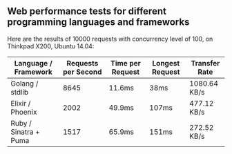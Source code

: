 ## Web performance tests for different programming languages and frameworks

Here are the results of 10000 requests with concurrency level of 100, on Thinkpad X200, Ubuntu 14.04:

Language / Framework   |  Requests per Second  |  Time per Request  |  Longest Request  |  Transfer Rate  |
-----------------------|-----------------------|--------------------|-------------------|-----------------|
Golang / stdlib        |  8645                 |  11.6ms            |   38ms            |   1080.64 KB/s  |
Elixir / Phoenix       |  2002                 |  49.9ms            |  107ms            |    477.12 KB/s  |
Ruby / Sinatra + Puma  |  1517                 |  65.9ms            |  151ms            |    272.52 KB/s  |
